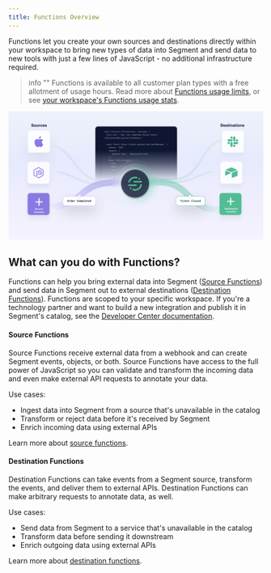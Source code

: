 ```yaml
---
title: Functions Overview
---
```


Functions let you create your own sources and destinations directly within your workspace to bring new types of data into Segment and send data to new tools with just a few lines of JavaScript - no additional infrastructure required.

> info ""
> Functions is available to all customer plan types with a free allotment of usage hours. Read more about [Functions usage limits](/docs/connections/functions/usage/), or see [your workspace's Functions usage stats](https://app.segment.com/goto-my-workspace/settings/usage?metric=functions).

![](images/functions_overview.png)

## What can you do with Functions?
Functions can help you bring external data into Segment ([Source Functions](/docs/connections/functions/source-functions)) and send data in Segment out to external destinations ([Destination Functions](/docs/connections/functions/destination-functions)). Functions are scoped to your specific workspace. If you're a technology partner and want to build a new integration and publish it in Segment's catalog, see the [Developer Center documentation](/docs/partners/).

#### Source Functions
Source Functions receive external data from a webhook and can create Segment events, objects, or both. Source Functions have access to the full power of JavaScript so you can validate and transform the incoming data and even make external API requests to annotate your data.

Use cases:
- Ingest data into Segment from a source that's unavailable in the catalog
- Transform or reject data before it's received by Segment
- Enrich incoming data using external APIs

Learn more about [source functions](/docs/connections/functions/source-functions).

#### Destination Functions
Destination Functions can take events from a Segment source, transform the events, and deliver them to external APIs. Destination Functions can make arbitrary requests to annotate data, as well.

Use cases:
- Send data from Segment to a service that's unavailable in the catalog
- Transform data before sending it downstream
- Enrich outgoing data using external APIs

Learn more about [destination functions](/docs/connections/functions/destination-functions).
